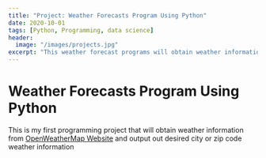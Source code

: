 ```yaml
---
title: "Project: Weather Forecasts Program Using Python"
date: 2020-10-01
tags: [Python, Programming, data science]
header:
  image: "/images/projects.jpg"
excerpt: "This weather forecast programs will obtain weather information from OpenWeatherMap website"
---
```


# Weather Forecasts Program Using Python

This is my first programming project that will obtain weather information from [OpenWeatherMap Website](https://openweathermap.org/) and output out desired city or zip code weather information
